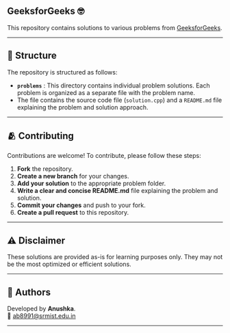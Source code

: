 ## GeeksforGeeks 🤓

This repository contains solutions to various problems from [GeeksforGeeks](https://www.geeksforgeeks.org/).

---

## 📁 **Structure**

The repository is structured as follows:

- **`problems`** : This directory contains individual problem solutions. Each problem is organized as a separate file with the problem name.
- The file contains the source code file (`solution.cpp`) and a `README.md` file explaining the problem and solution approach.

---

## 🫂 **Contributing**

Contributions are welcome! To contribute, please follow these steps:

1. **Fork** the repository.
2. **Create a new branch** for your changes.
3. **Add your solution** to the appropriate problem folder.
4. **Write a clear and concise README.md** file explaining the problem and solution.
5. **Commit your changes** and push to your fork.
6. **Create a pull request** to this repository.

---

## ⚠ **Disclaimer**

These solutions are provided as-is for learning purposes only. They may not be the most optimized or efficient solutions. 

---

## 📍 Authors

Developed by **Anushka**. <br>
📧 [ab8991@srmist.edu.in](mailto:ab8991@srmist.edu.in)

---
